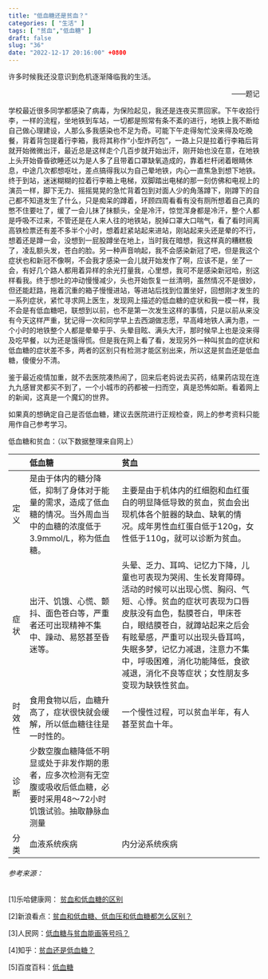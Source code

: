 ```yaml
---
title: "低血糖还是贫血？"
categories: [ "生活" ]
tags: [ "贫血","低血糖" ]
draft: false
slug: "36"
date: "2022-12-17 20:16:00" +0800
---
```




许多时候我还没意识到危机逐渐降临我的生活。

<p align="right">——题记</p>

学校最近很多同学都感染了病毒，为保险起见，我还是连夜买票回家。下午收拾行李，一样的流程，坐地铁到车站，一切都是照常有条不紊的进行，地铁上我不断给自己做心理建设，人那么多我感染也不足为奇。可能下午走得匆忙没来得及吃晚餐，背着背包提着行李箱，我将其称作“小型炸药包”，一路上只是拉着行李箱后背就开始微微出汗，最近总是这样走个几百步就开始出汗，刚开始也没在意，在地铁上头开始昏昏欲睡还以为是人多了且带着口罩缺氧造成的，靠着栏杆闭着眼睛休息，中途几次都想呕吐，差点搞得我以为自己晕地铁，内心一直焦急到想下地铁。终于到站，迷迷糊糊的拉着行李箱上电梯，双脚踏出电梯的那一刻仿佛和电视上的演员一样，脚下无力、摇摇晃晃的急忙背着包到对面人少的角落蹲下，刚蹲下的自己都不知道发生了什么，只是痴呆的蹲着，环顾四周看看有没有厕所想着自己真的憋不住要吐了，缓了一会儿抹了抹额头，全是冷汗，惊觉浑身都是冷汗，整个人都是呼吸不过来，不管还是在人来人往的地铁站，脱掉口罩大口喘气，看了看时间离高铁检票还有差不多半个小时，想着赶紧站起来进站，刚站起来头还是晕的不行，想着还是蹲一会，没想到一屁股蹲坐在地上，当时我在暗想，我这样真的糟糕极了，凌乱额头发，苍白的脸。另一种声音响起，我不会感染新冠了吧，但是我这个症状也和新冠不像啊，不会我才感染一会儿就开始发作了啊，应该不是，坐了一会，有好几个路人都用着异样的余光打量我，心里想，我可不是感染新冠哈，别这样看我。终于想吐的冲动慢慢减少，头也开始恢复一丝清明，虽然情况不是很妙，但还能赶路，拖着沉重的箱子慢慢进站，等进站后找到位置坐好，回想刚才发生的一系列症状，紧忙寻求网上医生，发现网上描述的低血糖的症状和我一模一样，我不会是有低血糖吧，联想到以前，也不是第一次发生这样的事情，只是以前从来没有今天这样严重，犹记得一次和同学早上去西湖做志愿，早高峰地铁人满为患，一个小时的地铁整个人都是晕晕乎乎、头晕目眩、满头大汗，那时候早上也是没来得及吃早餐，以为还是饿得慌。但是我在网上看了看，发现另外一种叫贫血的症状和低血糖的症状差不多，两者的区别只有检测才能区别出来，所以这是贫血还是低血糖，傻傻分不清。

鉴于最近疫情加重，就不去医院凑热闹了，回来后老妈说去买药，结果药店现在连九九感冒灵都买不到了，一个小城市的药都被一扫而空，真是恐怖如斯。看着网上的新闻，这真是一个魔幻的世界。

如果真的想确定自己是否低血糖，建议去医院进行正规检查，网上的参考资料只能用作自己参考学习。

低血糖和贫血：（以下数据整理来自网上）

|        | 低血糖                                                       | 贫血                                                         |
| ------ | :----------------------------------------------------------- | :----------------------------------------------------------- |
| 定义   | 是由于体内的糖分降低，抑制了身体对于能量的需求，造成了低血糖的情况。当外周血当中的血糖的浓度低于3.9mmol/L，称为低血糖。 | 主要是由于机体内的红细胞和血红蛋白的明显降低导致的贫血，贫血会出现机体各个脏器的缺血、缺氧的情况。成年男性血红蛋白低于120g，女性低于110g，就可以诊断为贫血。 |
| 症状   | 出汗、饥饿、心慌、颤抖、面色苍白等，严重者还可出现精神不集中、躁动、易怒甚至昏迷等。 | 头晕、乏力、耳鸣、记忆力下降，儿童也可表现为哭闹、生长发育障碍。活动的时候可以出现心慌、胸闷、气短、心悸。贫血的症状可表现为口唇皮肤没有血色，黏膜苍白，甲床苍白，眼结膜苍白，就蹲站起来之后会有眩晕感，严重可以出现头昏耳鸣，失眠多梦，记忆力减退，注意力不集中，呼吸困难，消化功能降低，食欲减退，消化不良等症状；女性朋友多变现为缺铁性贫血。 |
| 时效性 | 食用食物以后，血糖升高了，症状很快就会缓解，所以低血糖往往是一时性的。 | 一个慢性过程，可以贫血半年，有人甚至贫血十年。               |
| 诊断   | 少数空腹血糖降低不明显或处于非发作期的患者，应多次检测有无空腹或吸收后低血糖，必要时采用48～72小时饥饿试验。抽取静脉血测量 |                                                              |
| 分类   | 血液系统疾病                                                 | 内分泌系统疾病                                               |

 

###### 参考来源：

[1]乐哈健康网： [贫血和低血糖的区别](https://www.leha.com/health/31499)

[2]新浪看点：[贫血和低血糖、低血压和低血糖都怎么区别？](http://k.sina.com.cn/article_2362005445_8cc957c501900i2m0.html?from=sports&subch=osport)

[3]人民网：[低血糖与贫血能画等号吗？](http://health.people.cn/n/2015/0526/c14739-27059428.html)

[4]知乎：[贫血还是低血糖？](https://zhuanlan.zhihu.com/p/33426869)

[5]百度百科：[低血糖](https://baike.baidu.com/item/%E4%BD%8E%E8%A1%80%E7%B3%96/2721378)
